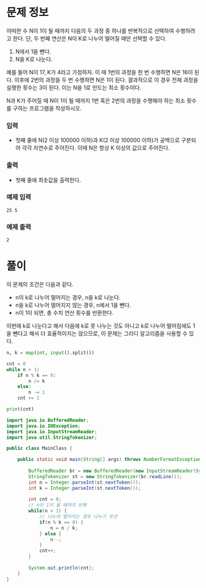# 문제 정보

어떠한 수 N이 1이 될 때까지 다음의 두 과정 중 하나를 반복적으로 선택하여 수행하려고 한다. 단, 두 번째 연산은 N이 K로 나누어 떨어질 때만 선택할 수 있다.

1. N에서 1을 뺀다.
2. N을 K로 나눈다.

예를 들어 N이 17, K가 4라고 가정하자. 이 때 1번의 과정을 한 번 수행하면 N은 16이 된다. 이후에 2번의 과정을 두 번 수행하면 N은 1이 된다. 결과적으로 이 경우 전체 과정을 실행한 횟수는 3이 된다. 이는 N을 1로 만드는 최소 횟수이다.

N과 K가 주어질 때 N이 1이 될 때까지 1번 혹은 2번의 과정을 수행해야 하는 최소 횟수를 구하는 프로그램을 작성하시오.

### 입력

- 첫째 줄에 N(2 이상 100000 이하)과 K(2 이상 100000 이하)가 공백으로 구분되어 각각 자연수로 주어진다. 이때 N은 항상 K 이상의 값으로 주어진다.

### 출력

- 첫째 줄에 최솟값을 출력한다.

### 예제 입력

```
25 5
```

### 예제 출력

```
2
```

# 풀이

이 문제의 조건은 다음과 같다.
- n이 k로 나누어 떨어지는 경우, n을 k로 나눈다.
- n을 k로 나누어 떨어지지 않는 경우, n에서 1을 뺀다.
- n이 1이 되면, 총 수치 연산 횟수를 반환한다.

이번에 k로 나눈다고 해서 다음에 k로 못 나누는 것도 아니고 k로 나누어 떨어짐에도 1을 뺀다고 해서 더 효율적이지는 않으므로, 이 문제는 그리디 알고리즘을 사용할 수 있다.

```python
n, k = map(int, input().split())

cnt = 0
while n > 1:
    if n % k == 0:
        n /= k
    else:
        n -= 1
    cnt += 1

print(cnt)
```

```java
import java.io.BufferedReader;
import java.io.IOException;
import java.io.InputStreamReader;
import java.util.StringTokenizer;

public class MainClass {

	public static void main(String[] args) throws NumberFormatException, IOException {
		
		BufferedReader br = new BufferedReader(new InputStreamReader(System.in));
		StringTokenizer st = new StringTokenizer(br.readLine());
		int n = Integer.parseInt(st.nextToken());
		int k = Integer.parseInt(st.nextToken());
		
		int cnt = 0;
		// n이 1이 될 때까지 반복
		while(n > 1) {
			// 나누어 떨어지는 경우 나누기 우선
			if(n % k == 0) {
				n = n / k;
			} else {
				n--;
			}
			cnt++;
		}
		
		System.out.println(cnt);
	}
}
```
